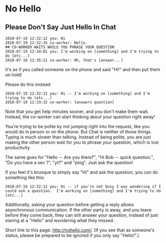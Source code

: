 # No Hello

## Please Don't Say Just Hello In Chat

```
2010-07-19 12:32:12 you: Hi
2010-07-19 12:32:15 co-worker: Hello.
## CO-WORKER WAITS WHILE YOU PHRASE YOUR QUESTION
2010-07-19 12:34:01 you: I'm working on [something] and I'm trying to do [etc...]
2010-07-19 12:35:21 co-worker: Oh, that's [answer...]
```

It's as if you called someone on the phone and said "Hi!" and then put them on hold!

Please do this instead:

```
2010-07-19 12:32:12 you: Hi -- I'm working on [something] and I'm trying to do [etc...]
2010-07-19 12:33:32 co-worker: [answers question]
```
Note that you get help minutes sooner, and you don't make them wait. Instead, the co-worker can start thinking about your question right away!

You're trying to be polite by not jumping right into the request, like you would do in person or on the phone. But Chat is neither of those things. Typing is much slower than talking. Instead of being polite, you are just making the other person wait for you to phrase your question, which is lost productivity.

The same goes for "Hello -- Are you there?", "Hi Bob -- quick question.", "Do you have a sec ?", "yt?" and "ping". Just ask the question!

If you feel it's brusque to simply say "Hi" and ask the question, you can do something like this:
```
2010-07-19 12:32:12 you: Hi -- if you're not busy I was wondering if I could ask a question.  I'm working on [something] and I'm trying to do [etc...]
```
Additionally, asking your question before getting a reply allows asynchronous communication. If the other party is away, and you leave before they come back, they can still answer your question, instead of just staring at a "Hello" and wondering what they missed.

Short link to this page: http://nohello.com/. (If you see that as someone's status, please be prepared to be ignored if you only say "Hello!".)
